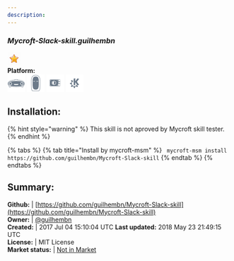 ```yaml
---
description: 
---
```


### _Mycroft-Slack-skill.guilhembn_  
  
![](../.gitbook/assets/star.png)  
**Platform:**  
 ![Mark I](../.gitbook/assets/mark-1-icon.png)  ![Mark II](../.gitbook/assets/mark-2-icon.png)  ![Picroft](../.gitbook/assets/picroft-icon.png)  ![plasmoid](../.gitbook/assets/kde.png)   
## Installation:  
{% hint style="warning" %}
This skill is not aproved by Mycroft skill tester.
{% endhint %}
    
{% tabs %}
{% tab title="Install by mycroft-msm" %}
``` mycroft-msm install https://github.com/guilhembn/Mycroft-Slack-skill```
{% endtab %}
  {% endtabs %}
    
## Summary:  
**Github:** | [https://github.com/guilhembn/Mycroft-Slack-skill](https://github.com/guilhembn/Mycroft-Slack-skill)  
**Owner:** | [@guilhembn](https://github.com/guilhembn)  
**Created:** | 2017 Jul 04 15:10:04 UTC  **Last updated:** 2018 May 23 21:49:15 UTC  
**License:** | MIT License  
**Market status:** | [Not in Market](https://market.mycroft.ai/skill/)  
